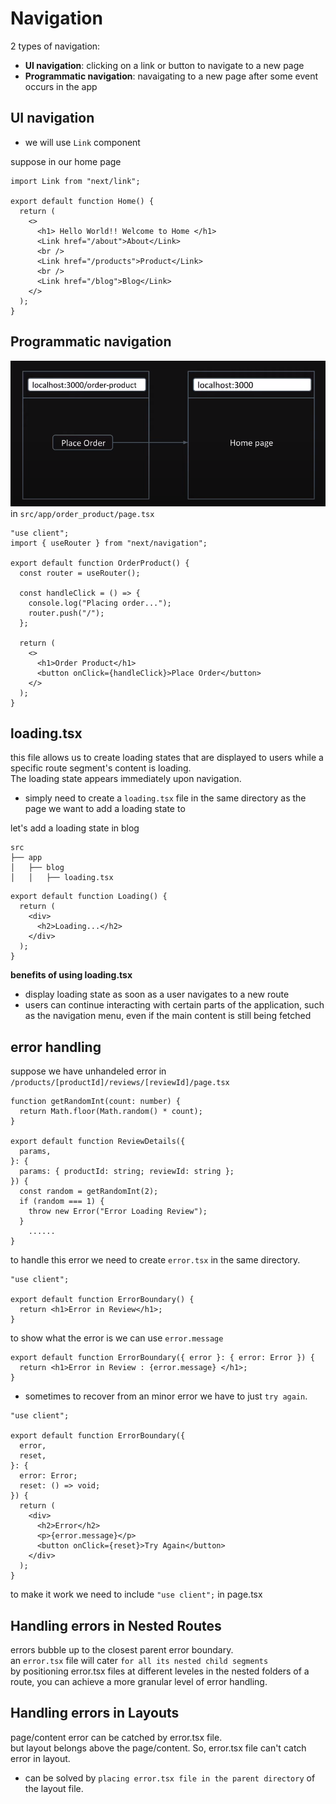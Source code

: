 # Navigation
2 types of navigation:
- **UI navigation**: clicking on a link or button to navigate to a new page
- **Programmatic navigation**: navaigating to a new page after some event occurs in the app

## UI navigation
- we will use ```Link``` component 

suppose in our home page
```tsx
import Link from "next/link";

export default function Home() {
  return (
    <>
      <h1> Hello World!! Welcome to Home </h1>
      <Link href="/about">About</Link>
      <br />
      <Link href="/products">Product</Link>
      <br />
      <Link href="/blog">Blog</Link>
    </>
  );
}
```

## Programmatic navigation
![return to home after placing order](programmatic_navigation.png) <br>
in ```src/app/order_product/page.tsx```
```tsx
"use client";
import { useRouter } from "next/navigation";

export default function OrderProduct() {
  const router = useRouter();

  const handleClick = () => {
    console.log("Placing order...");
    router.push("/");
  };

  return (
    <>
      <h1>Order Product</h1>
      <button onClick={handleClick}>Place Order</button>
    </>
  );
}
```


## loading.tsx
 this file allows us to create loading states that are displayed to users while a specific route segment's content is loading. <br>
 The loading state appears immediately upon navigation.

 - simply need to create a ```loading.tsx``` file in the same directory as the page we want to add a loading state to

let's add a loading state in blog
```
src
├── app
│   ├── blog
│   │   ├── loading.tsx
```
```tsx
export default function Loading() {
  return (
    <div>
      <h2>Loading...</h2>
    </div>
  );
}
```

**benefits of using loading.tsx**
- display loading state as soon as a user navigates to a new route
- users can continue interacting with certain parts of the application, such as the navigation menu, even if the main content is still being fetched


## error handling

suppose we have unhandeled error in ```/products/[productId]/reviews/[reviewId]/page.tsx```
```tsx
function getRandomInt(count: number) {
  return Math.floor(Math.random() * count);
}

export default function ReviewDetails({
  params,
}: {
  params: { productId: string; reviewId: string };
}) {
  const random = getRandomInt(2);
  if (random === 1) {
    throw new Error("Error Loading Review");
  }
    ......
}
```

to handle this error we need to create ```error.tsx``` in the same directory.
```tsx
"use client";

export default function ErrorBoundary() {
  return <h1>Error in Review</h1>;
}
```
to show what the error is we can use ```error.message```
```tsx
export default function ErrorBoundary({ error }: { error: Error }) {
  return <h1>Error in Review : {error.message} </h1>;
}
```

- sometimes to recover from an minor error we have to just ```try again```.
```tsx
"use client";

export default function ErrorBoundary({
  error,
  reset,
}: {
  error: Error;
  reset: () => void;
}) {
  return (
    <div>
      <h2>Error</h2>
      <p>{error.message}</p>
      <button onClick={reset}>Try Again</button>
    </div>
  );
}
```

to make it work we need to include ```"use client";``` in page.tsx


## Handling errors in Nested Routes
errors bubble up to the closest parent error boundary. <br>
an ```error.tsx``` file will cater ```for all its nested child segments``` <br>
by positioning error.tsx files at different leveles in the nested folders of a route, you can achieve a more granular level of error handling.


## Handling errors in Layouts
page/content error can be catched by error.tsx file. <br>
but layout belongs above the page/content. So, error.tsx file can't catch error in layout. <br>

- can be solved by ```placing error.tsx file in the parent directory``` of the layout file.